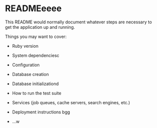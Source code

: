 # READMEeeee

This README would normally document whatever steps are necessary to get the
application up and running.

Things you may want to cover:

* Ruby version

* System dependenciesc

* Configuration

* Database creation

* Database initializationd

* How to run the test suite

* Services (job queues, cache servers, search engines, etc.)

* Deployment instructions
bgg
* ...w
